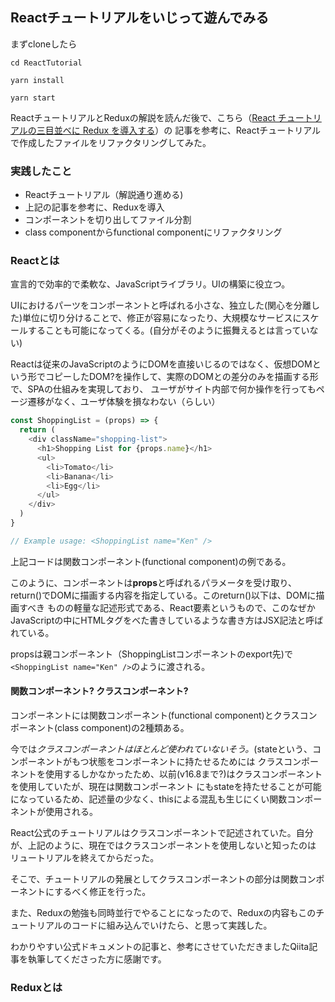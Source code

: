 ## Reactチュートリアルをいじって遊んでみる

まずcloneしたら

```
cd ReactTutorial
```
```
yarn install
```
```
yarn start
```

ReactチュートリアルとReduxの解説を読んだ後で、こちら（[React チュートリアルの三目並べに Redux を導入する](https://qiita.com/hey_cube/items/e20a0267c65b03937818)）の
記事を参考に、Reactチュートリアルで作成したファイルをリファクタリングしてみた。

### 実践したこと

- Reactチュートリアル（解説通り進める)
- 上記の記事を参考に、Reduxを導入
- コンポーネントを切り出してファイル分割
- class componentからfunctional componentにリファクタリング

### Reactとは

宣言的で効率的で柔軟な、JavaScriptライブラリ。UIの構築に役立つ。

UIにおけるパーツをコンポーネントと呼ばれる小さな、独立した(関心を分離した)単位に切り分けることで、修正が容易になったり、大規模なサービスにスケールすることも可能になってくる。(自分がそのように振舞えるとは言っていない)

Reactは従来のJavaScriptのようにDOMを直接いじるのではなく、仮想DOMという形でコピーしたDOM?を操作して、実際のDOMとの差分のみを描画する形で、SPAの仕組みを実現しており、
ユーザがサイト内部で何か操作を行ってもページ遷移がなく、ユーザ体験を損なわない（らしい）

``` javascript
const ShoppingList = (props) => {
  return (
    <div className="shopping-list">
      <h1>Shopping List for {props.name}</h1>
      <ul>
        <li>Tomato</li>
        <li>Banana</li>
        <li>Egg</li>
      </ul>
    </div>
  )
}

// Example usage: <ShoppingList name="Ken" />
```
上記コードは関数コンポーネント(functional component)の例である。

このように、コンポーネントは**props**と呼ばれるパラメータを受け取り、return()でDOMに描画する内容を指定している。このreturn()以下は、DOMに描画すべき
ものの軽量な記述形式である、React要素というもので、このなぜかJavaScriptの中にHTMLタグをべた書きしているような書き方はJSX記法と呼ばれている。

propsは親コンポーネント（ShoppingListコンポーネントのexport先)で`<ShoppingList name="Ken" />`のように渡される。

#### 関数コンポーネント? クラスコンポーネント?

コンポーネントには関数コンポーネント(functional component)とクラスコンポーネント(class component)の2種類ある。

今では*クラスコンポーネントはほとんど使われていないそう。*(stateという、コンポーネントがもつ状態をコンポーネントに持たせるためには
クラスコンポーネントを使用するしかなかったため、以前(v16.8まで?)はクラスコンポーネントを使用していたが、現在は関数コンポーネント
にもstateを持たせることが可能になっているため、記述量の少なく、thisによる混乱も生じにくい関数コンポーネントが使用される。

React公式のチュートリアルはクラスコンポーネントで記述されていた。自分が、上記のように、現在ではクラスコンポーネントを使用しないと知ったのは
リュートリアルを終えてからだった。

そこで、チュートリアルの発展としてクラスコンポーネントの部分は関数コンポーネントにするべく修正を行った。

また、Reduxの勉強も同時並行でやることになったので、Reduxの内容もこのチュートリアルのコードに組み込んでいけたら、と思って実践した。

わかりやすい公式ドキュメントの記事と、参考にさせていただきましたQiita記事を執筆してくださった方に感謝です。

### Reduxとは






